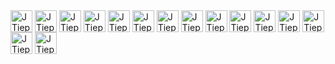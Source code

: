 <div style="">
    <img align="center" alt="JTieppo-Python" height="35" width="35" src="https://github.com/JTieppo/JTieppo/blob/main/imgs/python.png">
    <img align="center" alt="JTieppo-Cpp" height="35" width="35" src="https://github.com/JTieppo/JTieppo/blob/main/imgs/Cpp.png">
    <img align="center" alt="JTieppo-JS" heigth="35" width="35" src="https://github.com/JTieppo/JTieppo/blob/main/imgs/java-script.png">
    <img align="center" alt="JTieppo-typescript" height="35" width="35" src="https://github.com/JTieppo/JTieppo/blob/main/imgs/typescript.png">
    <img align="center" alt="JTieppo-swift" heigth="35" width="35" src="https://github.com/JTieppo/JTieppo/blob/main/imgs/swift.png">
    <img align="center" alt="JTieppo-lua" height="35" whidth="35" src="https://github.com/JTieppo/JTieppo/blob/main/imgs/lua.png">
    <img align="center" alt="JTieppo-css" height="35" width="35" src="https://github.com/JTieppo/JTieppo/blob/main/imgs/css.png">
    <img align="center" alt="JTieppo-html" height="35" width="35" src="https://github.com/JTieppo/JTieppo/blob/main/imgs/html.png">
    <img align="center" alt="JTieppo-git" height="35" width="35" src="https://github.com/JTieppo/JTieppo/blob/main/imgs/git.png"> 
    <img align="center" alt="JTieppo-nodejs" height="35" width="35" src="https://github.com/JTieppo/JTieppo/blob/main/imgs/nodejs.png">
    <img align="center" alt="JTieppo-bootstrap" height="35" width="35" src="https://github.com/JTieppo/JTieppo/blob/main/imgs/bootstrap.png">
    <img align="center" alt="JTieppo-tailwind" height="35" whidth="35" src="https://github.com/JTieppo/JTieppo/blob/main/imgs/tailwind.png">
    <img align="center" alt="JTieppo-react" height="35" width="35" src="https://github.com/JTieppo/JTieppo/blob/main/imgs/react.png">
    <img align="center" alt="JTieppo-nextjs" height="35" width="35" src="https://github.com/JTieppo/JTieppo/blob/main/imgs/nextjs.png">
    <img align="center" alt="JTieppo-vercel" height="35" width="35" src="https://github.com/JTieppo/JTieppo/blob/main/imgs/vercel.png">
</div>




   <!-- <p> Referência icones:
    - Iconduck
    - Flaticon
    </p>-->
 

